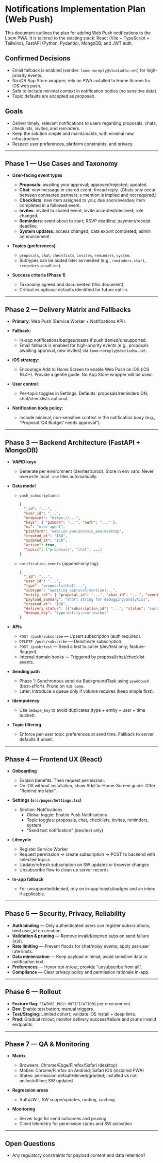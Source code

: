 # Notifications Implementation Plan (Web Push)

This document outlines the plan for adding Web Push notifications to the Loom PWA. It is tailored to the existing stack: React (Vite + TypeScript + Tailwind), FastAPI (Python, Pydantic), MongoDB, and JWT auth.

## Confirmed Decisions

- Email fallback is enabled (sender: `loom-noreply@studiodtw.net`) for high-priority events.
- No iOS App Store wrapper; rely on PWA installed to Home Screen for iOS web push.
- Safe to include minimal context in notification bodies (no sensitive data).
- Topic defaults are accepted as proposed.

## Goals

- Deliver timely, relevant notifications to users regarding proposals, chats, checklists, invites, and reminders.
- Keep the solution simple and maintainable, with minimal new infrastructure.
- Respect user preferences, platform constraints, and privacy.

---

## Phase 1 — Use Cases and Taxonomy

- **User-facing event types**
  - **Proposals**: awaiting your approval; approved/rejected; updated.
  - **Chat**: new message in shared event; thread reply. (Chats only occur between connected partners; `@` mention is implied and not required.)
  - **Checklists**: new item assigned to you; due soon/overdue; item completed in a followed event.
  - **Invites**: invited to shared event; invite accepted/declined; role changed.
  - **Reminders**: event about to start; RSVP deadline; payment/receipt deadline.
  - **System updates**: access changed; data export completed; admin announcement.
  

- **Topics (preferences)**
  - `proposals`, `chat`, `checklists`, `invites`, `reminders`, `system`.
  - Subtypes can be added later as needed (e.g., `reminders.start`, `reminders.deadline`).

- **Success criteria (Phase 1)**
  - Taxonomy agreed and documented (this document).
  - Critical vs optional defaults identified for future opt-in.

---

## Phase 2 — Delivery Matrix and Fallbacks

- **Primary**: Web Push (Service Worker + Notifications API).
- **Fallback**:
  - In-app notifications/badges/toasts if push denied/unsupported.
  - Email fallback is enabled for high-priority events (e.g., proposals awaiting approval, new invites) via `loom-noreply@studiodtw.net`.
- **iOS strategy**:
  - Encourage Add to Home Screen to enable Web Push on iOS (iOS 16.4+). Provide a gentle guide. No App Store wrapper will be used.
- **User control**:
  - Per-topic toggles in Settings. Defaults: proposals/reminders ON; chat/checklists optional.
  
- **Notification body policy**:
  - Include minimal, non-sensitive context in the notification body (e.g., “Proposal ‘Q4 Budget’ needs approval”).

---

## Phase 3 — Backend Architecture (FastAPI + MongoDB)

- **VAPID keys**
  - Generate per environment (dev/test/prod). Store in env vars. Never overwrite local `.env` files automatically.

- **Data model**
  - `push_subscriptions`:
    ```json
    {
      "_id": "...",
      "user_id": "...",
      "endpoint": "https://...",
      "keys": { "p256dh": "...", "auth": "..." },
      "ua": "user-agent",
      "platform": "web|ios_pwa|android_pwa|desktop",
      "created_at": "ISO",
      "updated_at": "ISO",
      "active": true,
      "topics": ["proposals", "chat", ...]
    }
    ```
  - `notification_events` (append-only log):
    ```json
    {
      "_id": "...",
      "user_id": "...",
      "type": "proposals|chat|...",
      "subtype": "awaiting_approval|mention|...",
      "entity_ref": { "proposal_id": "...", "chat_id": "...", "event_id": "..." },
      "payload_summary": "short string for debugging/analytics",
      "created_at": "ISO",
      "delivery_status": [{"subscription_id": "...", "status": "success|failed", "error": "..."}],
      "dedupe_key": "type:entity:user:bucket"
    }
    ```

- **APIs**
  - `POST /push/subscribe` — Upsert subscription (auth required).
  - `DELETE /push/subscribe` — Deactivate subscription.
  - `POST /push/test` — Send a test to caller (dev/test only; feature-flagged).
  - Internal domain hooks — Triggered by proposal/chat/checklist events.

- **Sending path**
  - Phase 1: Synchronous send via BackgroundTask using `pywebpush` (best-effort). Prune on `410 Gone`.
  - Later: Introduce a queue only if volume requires (keep simple first).

- **Idempotency**
  - Use `dedupe_key` to avoid duplicates (type + entity + user + time bucket).

- **Topic filtering**
  - Enforce per-user topic preferences at send time. Fallback to server defaults if unset.

---

## Phase 4 — Frontend UX (React)

- **Onboarding**
  - Explain benefits. Then request permission.
  - On iOS without installation, show Add-to-Home-Screen guide. Offer "Remind me later".

- **Settings (`src/pages/Settings.tsx`)**
  - Section: Notifications
    - Global toggle: Enable Push Notifications
    - Topic toggles: proposals, chat, checklists, invites, reminders, system
    - "Send test notification" (dev/test only)

- **Lifecycle**
  - Register Service Worker
  - Request permission → create subscription → POST to backend with selected topics
  - Update/refresh subscription on SW updates or browser changes
  - Unsubscribe flow to clean up server records

- **In-app fallback**
  - For unsupported/denied, rely on in-app toasts/badges and an inbox if applicable.

---

## Phase 5 — Security, Privacy, Reliability

- **Auth binding** — Only authenticated users can register subscriptions; bind user_id on creation.
- **Validation & pruning** — Remove invalid/expired subs on send failure (`410`).
- **Rate limiting** — Prevent floods for chat/noisy events; apply per-user rate limits.
- **Data minimization** — Keep payload minimal; avoid sensitive data in notification text.
- **Preferences** — Honor opt-in/out; provide "unsubscribe from all".
- **Compliance** — Clear privacy policy and permission rationale in-app.

---

## Phase 6 — Rollout

- **Feature flag**: `FEATURE_PUSH_NOTIFICATIONS` per environment.
- **Dev**: Enable test button; manual triggers.
- **Test/Staging**: Limited cohort; validate iOS install + deep links.
- **Prod**: Gradual rollout; monitor delivery success/failure and prune invalid endpoints.

---

## Phase 7 — QA & Monitoring

- **Matrix**
  - Browsers: Chrome/Edge/Firefox/Safari (desktop)
  - Mobile: Chrome/Firefox on Android; Safari iOS (installed PWA)
  - States: permission default/denied/granted; installed vs not; online/offline; SW updated

- **Regression areas**
  - Auth/JWT, SW scope/updates, routing, caching

- **Monitoring**
  - Server logs for send outcomes and pruning
  - Client telemetry for permission states and SW activation

---

## Open Questions

 - Any regulatory constraints for payload content and data retention?
